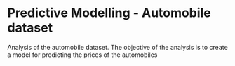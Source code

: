 # Predictive Modelling - Automobile dataset

Analysis of the automobile dataset.
The objective of the analysis is to create a model for predicting the prices of the automobiles
